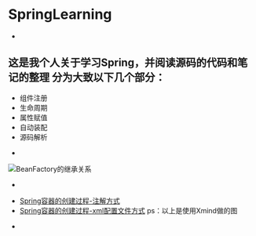 # SpringLearning
 -
 
 
这是我个人关于学习Spring，并阅读源码的代码和笔记的整理
分为大致以下几个部分：
 -
+ 组件注册
+ 生命周期
+ 属性赋值
+ 自动装配
+ 源码解析

 -
 
 ![BeanFactory的继承关系](图片地址)
 

 -
 + [Spring容器的创建过程-注解方式](/document/Spring容器的创建过程-注解方式.xmind)
 + [Spring容器的创建过程-xml配置文件方式](/document/Spring容器的创建过程（XML配置方式）.xmind)
  ps：以上是使用Xmind做的图
-
